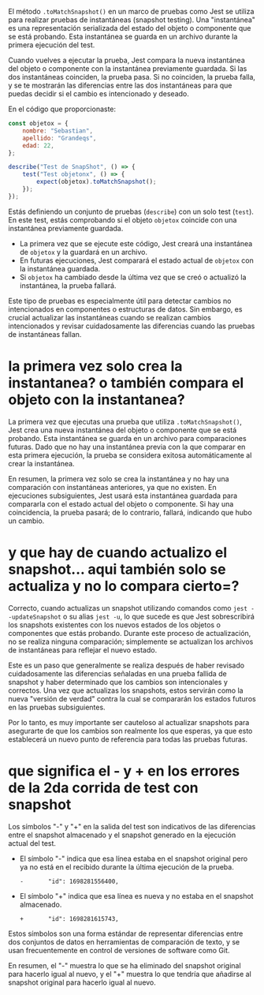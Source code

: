 <!-- snapshots: permiten almacenar datos que se almacenan en otra carpeta para ser comparados con tu toMatchSnapshot
si modificaste tu objeto original y ahora quieres actualizar el snapshot... puedes reescribir tu snapshot anterior, por el actual, de 3 formas:
1. en la terminarl al correr tu test lo haras asi: npm t -- -u
2. eliminas la carpeta de snapshots y vuelves a correr tu test con npm t
(NO LO HAGAS) 3. edita tu archivo dentro de tu carpeta de snapshots (NO LO HAGAS porque solo jest debe modificar este archivo) -->

El método `.toMatchSnapshot()` en un marco de pruebas como Jest se utiliza para realizar pruebas de instantáneas (snapshot testing). Una "instantánea" es una representación serializada del estado del objeto o componente que se está probando. Esta instantánea se guarda en un archivo durante la primera ejecución del test.

Cuando vuelves a ejecutar la prueba, Jest compara la nueva instantánea del objeto o componente con la instantánea previamente guardada. Si las dos instantáneas coinciden, la prueba pasa. Si no coinciden, la prueba falla, y se te mostrarán las diferencias entre las dos instantáneas para que puedas decidir si el cambio es intencionado y deseado.

En el código que proporcionaste:

```javascript
const objetox = {
    nombre: "Sebastian",
    apellido: "Grandeqs",
    edad: 22,
};

describe("Test de SnapShot", () => {
    test("Test objetonx", () => {
        expect(objetox).toMatchSnapshot();
    });
});
```

Estás definiendo un conjunto de pruebas (`describe`) con un solo test (`test`). En este test, estás comprobando si el objeto `objetox` coincide con una instantánea previamente guardada.

-   La primera vez que se ejecute este código, Jest creará una instantánea de `objetox` y la guardará en un archivo.
-   En futuras ejecuciones, Jest comparará el estado actual de `objetox` con la instantánea guardada.
-   Si `objetox` ha cambiado desde la última vez que se creó o actualizó la instantánea, la prueba fallará.

Este tipo de pruebas es especialmente útil para detectar cambios no intencionados en componentes o estructuras de datos. Sin embargo, es crucial actualizar las instantáneas cuando se realizan cambios intencionados y revisar cuidadosamente las diferencias cuando las pruebas de instantáneas fallan.

# la primera vez solo crea la instantanea? o también compara el objeto con la instantanea?

La primera vez que ejecutas una prueba que utiliza `.toMatchSnapshot()`, Jest crea una nueva instantánea del objeto o componente que se está probando. Esta instantánea se guarda en un archivo para comparaciones futuras. Dado que no hay una instantánea previa con la que comparar en esta primera ejecución, la prueba se considera exitosa automáticamente al crear la instantánea.

En resumen, la primera vez solo se crea la instantánea y no hay una comparación con instantáneas anteriores, ya que no existen. En ejecuciones subsiguientes, Jest usará esta instantánea guardada para compararla con el estado actual del objeto o componente. Si hay una coincidencia, la prueba pasará; de lo contrario, fallará, indicando que hubo un cambio.

# y que hay de cuando actualizo el snapshot... aqui también solo se actualiza y no lo compara cierto=?

Correcto, cuando actualizas un snapshot utilizando comandos como `jest --updateSnapshot` o su alias `jest -u`, lo que sucede es que Jest sobrescribirá los snapshots existentes con los nuevos estados de los objetos o componentes que estás probando. Durante este proceso de actualización, no se realiza ninguna comparación; simplemente se actualizan los archivos de instantáneas para reflejar el nuevo estado.

Este es un paso que generalmente se realiza después de haber revisado cuidadosamente las diferencias señaladas en una prueba fallida de snapshot y haber determinado que los cambios son intencionales y correctos. Una vez que actualizas los snapshots, estos servirán como la nueva "versión de verdad" contra la cual se compararán los estados futuros en las pruebas subsiguientes.

Por lo tanto, es muy importante ser cauteloso al actualizar snapshots para asegurarte de que los cambios son realmente los que esperas, ya que esto establecerá un nuevo punto de referencia para todas las pruebas futuras.

# que significa el - y + en los errores de la 2da corrida de test con snapshot
Los símbolos "-" y "+" en la salida del test son indicativos de las diferencias entre el snapshot almacenado y el snapshot generado en la ejecución actual del test.

- El símbolo "-" indica que esa línea estaba en el snapshot original pero ya no está en el recibido durante la última ejecución de la prueba.
  
  ```
  -       "id": 1698281556400,
  ```

- El símbolo "+" indica que esa línea es nueva y no estaba en el snapshot almacenado.
  
  ```
  +       "id": 1698281615743,
  ```

Estos símbolos son una forma estándar de representar diferencias entre dos conjuntos de datos en herramientas de comparación de texto, y se usan frecuentemente en control de versiones de software como Git.

En resumen, el "-" muestra lo que se ha eliminado del snapshot original para hacerlo igual al nuevo, y el "+" muestra lo que tendría que añadirse al snapshot original para hacerlo igual al nuevo.